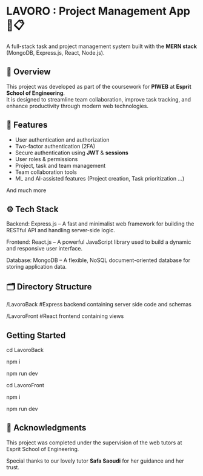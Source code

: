 # LAVORO : Project Management App 🧠📋  
A full-stack task and project management system built with the **MERN stack** (MongoDB, Express.js, React, Node.js).  


## 🧩 Overview  
This project was developed as part of the coursework for **PIWEB** at **Esprit School of Engineering**.  
It is designed to streamline team collaboration, improve task tracking, and enhance productivity through modern web technologies.  

## 🚀 Features  
- User authentication and authorization
- Two-factor authentication (2FA)
- Secure authentication using **JWT** & **sessions**
- User roles & permissions
- Project, task and team management
- Team collaboration tools
- ML and AI-assisted features (Project creation, Task prioritization ...)

And much more

## ⚙️ Tech Stack 

Backend: Express.js – A fast and minimalist web framework for building the RESTful API and handling server-side logic.

Frontend: React.js – A powerful JavaScript library used to build a dynamic and responsive user interface.

Database: MongoDB – A flexible, NoSQL document-oriented database for storing application data.

## 🗂️ Directory Structure 
/LavoroBack #Express backend containing server side code and schemas

/LavoroFront #React frontend containing views 

## Getting Started
cd LavoroBack

npm i 

npm run dev


cd LavoroFront 

npm i

npm run dev

## 🙏 Acknowledgments

This project was completed under the supervision of the web tutors at Esprit School of Engineering.

Special thanks to our lovely tutor **Safa Saoudi** for her guidance and her trust.
